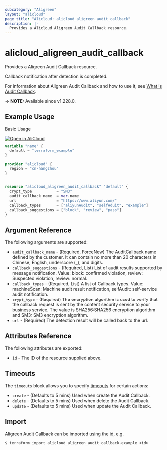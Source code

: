 ```yaml
---
subcategory: "Aligreen"
layout: "alicloud"
page_title: "Alicloud: alicloud_aligreen_audit_callback"
description: |-
  Provides a Alicloud Aligreen Audit Callback resource.
---
```


# alicloud_aligreen_audit_callback

Provides a Aligreen Audit Callback resource.

Callback notification after detection is completed.

For information about Aligreen Audit Callback and how to use it, see [What is Audit Callback](https://next.api.alibabacloud.com/document/Green/2017-08-23/CreateAuditCallback).

-> **NOTE:** Available since v1.228.0.

## Example Usage

Basic Usage

<div style="display: block;margin-bottom: 40px;"><div class="oics-button" style="float: right;position: absolute;margin-bottom: 10px;">
  <a href="https://api.aliyun.com/terraform?resource=alicloud_aligreen_audit_callback&exampleId=87797eac-9b31-e712-8730-a951d64e143e4f1939ef&activeTab=example&spm=docs.r.aligreen_audit_callback.0.87797eac9b&intl_lang=EN_US" target="_blank">
    <img alt="Open in AliCloud" src="https://img.alicdn.com/imgextra/i1/O1CN01hjjqXv1uYUlY56FyX_!!6000000006049-55-tps-254-36.svg" style="max-height: 44px; max-width: 100%;">
  </a>
</div></div>

```terraform
variable "name" {
  default = "terraform_example"
}

provider "alicloud" {
  region = "cn-hangzhou"
}


resource "alicloud_aligreen_audit_callback" "default" {
  crypt_type           = "SM3"
  audit_callback_name  = var.name
  url                  = "https://www.aliyun.com/"
  callback_types       = ["aliyunAudit", "selfAduit", "example"]
  callback_suggestions = ["block", "review", "pass"]
}
```

## Argument Reference

The following arguments are supported:
* `audit_callback_name` - (Required, ForceNew) The AuditCallback name defined by the customer. It can contain no more than 20 characters in Chinese, English, underscore (_), and digits.
* `callback_suggestions` - (Required, List) List of audit results supported by message notification. Value: block: confirmed violation, review: Suspected violation, review: normal.
* `callback_types` - (Required, List) A list of Callback types. Value: machineScan: Machine audit result notification, selfAudit: self-service audit notification.
* `crypt_type` - (Required) The encryption algorithm is used to verify that the callback request is sent by the content security service to your business service. The value is SHA256:SHA256 encryption algorithm and SM3: SM3 encryption algorithm.
* `url` - (Required) The detection result will be called back to the url.

## Attributes Reference

The following attributes are exported:
* `id` - The ID of the resource supplied above.

## Timeouts

The `timeouts` block allows you to specify [timeouts](https://developer.hashicorp.com/terraform/language/resources/syntax#operation-timeouts) for certain actions:
* `create` - (Defaults to 5 mins) Used when create the Audit Callback.
* `delete` - (Defaults to 5 mins) Used when delete the Audit Callback.
* `update` - (Defaults to 5 mins) Used when update the Audit Callback.

## Import

Aligreen Audit Callback can be imported using the id, e.g.

```shell
$ terraform import alicloud_aligreen_audit_callback.example <id>
```
